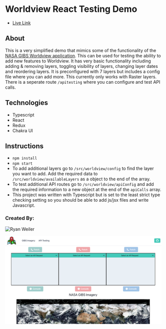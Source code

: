 # Worldview React Testing Demo

* [Live Link](https://uat.gibs.earthdata.nasa.gov/worldview-dev/VEDA/)

## About
This is a very simplified demo that mimics some of the functionality of the [NASA GIBS Worldview application](https://github.com/nasa-gibs/worldview). This can be used for testing the ability to add new features to Worldview. It has very basic functionality including adding & removing layers, toggling visibility of layers, changing layer dates and reordering layers. It is preconfigured with 7 layers but includes a config file where you can add more. This currently only works with Raster layers. There is a seperate route `/apitesting` where you can configure and test API calls.

## Technologies
* Typescript
* React
* Redux
* Chakra UI

## Instructions
* `npm install`
* `npm start`
* To add additional layers go to `/src/worldview/config` to find the layer you want to add. Add the required data to `/src/worldview/availableLayers` as a object to the end of the array. 
* To test additional API routes go to `/src/worldview/apiConfig` and add the required information to a new object at the end of the `apiCalls` array.
* This project was written with Typescript but is set to the least strict type checking setting so you should be able to add js/jsx files and write Javascript.  

### Created By:
![Ryan Weiler](https://github.com/ryanweiler92)

![screenshot](./public/screenshot.png)